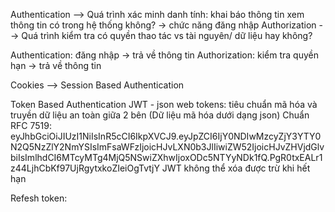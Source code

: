 Authentication --> Quá trình xác minh danh tính: khai báo thông tin xem thông tin có trong hệ thống không? -> chức năng đăng nhập
Authorization --> Quá trình kiểm tra có quyền thao tác vs tài nguyên/ dữ liệu hay không?

Authentication: đăng nhập -> trả về thông tin
Authorization: kiểm tra quyền hạn -> trả về thông tin

Cookies --> Session Based Authentication

Token Based Authentication
JWT - json web tokens: tiêu chuẩn mã hóa và truyền dữ liệu an toàn giữa 2 bên (Dữ liệu mã hóa dưới dạng json)
Chuẩn RFC 7519:
eyJhbGciOiJIUzI1NiIsInR5cCI6IkpXVCJ9.eyJpZCI6IjY0NDIwMzcyZjY3YTY0N2Q5NzZlY2NmYSIsImFsaWFzIjoicHJvLXN0b3JlIiwiZW52IjoicHJvZHVjdGlvbiIsImlhdCI6MTcyMTg4MjQ5NSwiZXhwIjoxODc5NTYyNDk1fQ.PgR0txEALr1z44LjhCbKf97UjRgytxkoZIeiOgTvtjY
JWT không thể xóa được trừ khi hết hạn

Refesh token:




